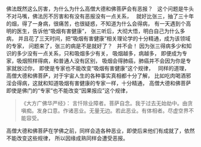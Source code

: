 佛法既然这么厉害，为什么为什么高僧大德和佛菩萨会有恶报？
&nbsp;
这个问题是牛头不对马嘴，佛法厉不厉害和有没有恶报没有一点关系，
&nbsp;
就好比张三，抽了三十年的烟，得了一身病，很痛苦，也很疑惑，不知道为什么会得病，
有一天遇到个高明的医生，告诉他“吸烟有害健康”，
张三听后，大彻大悟，明白自己为什么多病，
并且花了三天时间，把“吸烟有害健康”相关理论学的十分精通，成为该领域的专家，
问题来了，张三的病是不是就好了？
&nbsp;
并不会！
因为张三得病多少和知识的多少没有一点关系，只和吸烟多少有关，
吸烟越多，病越多，
即便成为专家，吸烟照样得病，和普通人没有区别，
吸烟会得肺癌，肺癌并不会因为你是专家就放过你，
即使是专家也不能改变“吸烟有害健康”这个规律，
&nbsp;
同样的道理，高僧大德和佛菩萨，对于宇宙人生的各种事实真相都十分了解，
比如吃肉喝酒邪淫会得病，这就和知道吸烟有害健康的专家一样，十分精通，
高僧大德和佛菩萨即使是佛门的“专家”也不能改变“因果报应”这个规律，
&nbsp;
> 《大方广佛华严经》：
> 言忏除业障者。菩萨自念。我于过去无始劫中。由贪嗔痴。发身口意。作诸恶业。无量无边。若此恶业。有体相者。尽虚空界不能容受。

高僧大德和佛菩萨在学佛之前，同样会造各种恶业，即使后来他们有成就了，依然不能改变这些规律，
所以因缘成熟同样会遭受恶报。




